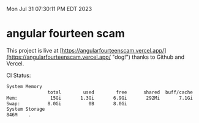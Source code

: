 Mon Jul 31 07:30:11 PM EDT 2023

# angular fourteen scam


This project is live at [https://angularfourteenscam.vercel.app/](https://angularfourteenscam.vercel.app/ "dog!") thanks to Github and Vercel.

CI Status: 

```bash
System Memory
               total        used        free      shared  buff/cache   available
Mem:            15Gi       1.3Gi       6.9Gi       292Mi       7.1Gi        13Gi
Swap:          8.0Gi          0B       8.0Gi
System Storage
846M	.
```
